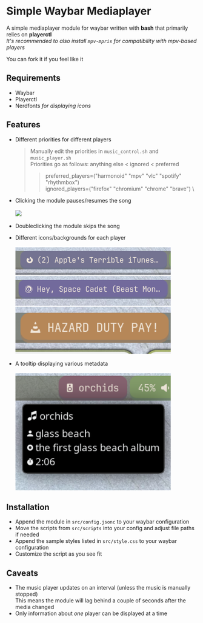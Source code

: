 # Simple Waybar Mediaplayer

A simple mediaplayer module for waybar written with **bash** that primarily relies on **playerctl** \
*It's recommended to also install `mpv-mpris` for compatibility with mpv-based players*

You can fork it if you feel like it

## Requirements
- Waybar
- Playerctl
- Nerdfonts *for displaying icons*


## Features
- Different priorities for different players
	> Manually edit the priorities in `music_control.sh` and `music_player.sh` \
	> Priorities go as follows: anything else < ignored < preferred
	>> preferred_players=("harmonoid"  "mpv"  "vlc"  "spotify"  "rhythmbox") \
	>> ignored_players=("firefox"  "chromium"  "chrome"  "brave") \

- Clicking the module pauses/resumes the song \
	</br> <img src="https://github.com/explo-gr/simple-waybar-mediaplayer/blob/main/showcase/pause_resume.gif" width="410"> </br>
- Doubleclicking the module skips the song
- Different icons/backgrounds for each player \
	</br> <img src="https://github.com/explo-gr/simple-waybar-mediaplayer/blob/main/showcase/firefox.png" width="410">
	</br> <img src="https://github.com/explo-gr/simple-waybar-mediaplayer/blob/main/showcase/mpv.png" width="410">
	</br> <img src="https://github.com/explo-gr/simple-waybar-mediaplayer/blob/main/showcase/vlc.png" width="410"> </br>
- A tooltip displaying various metadata \
	</br> <img src="https://github.com/explo-gr/simple-waybar-mediaplayer/blob/main/showcase/song_information.png" width="410"> </br>

## Installation
- Append the module in `src/config.jsonc` to your waybar configuration
- Move the scripts from `src/scripts` into your config and adjust file paths if needed
- Append the sample styles listed in `src/style.css` to your waybar configuration
- Customize the script as you see fit

## Caveats
- The music player updates on an interval (unless the music is manually stopped) \
This means the module will lag behind a couple of seconds after the media changed
- Only information about *one* player can be displayed at a time
